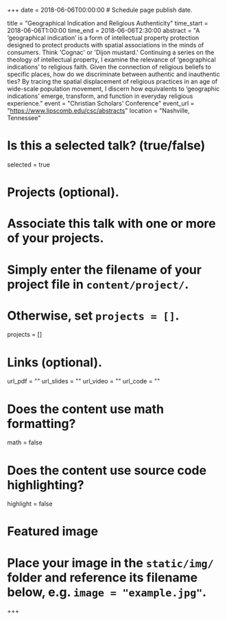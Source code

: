 +++
date = 2018-06-06T00:00:00  # Schedule page publish date.

title = "Geographical Indication and Religious Authenticity"
time_start = 2018-06-06T1:00:00
time_end = 2018-06-06T2:30:00
abstract = "A ‘geographical indication’ is a form of intellectual property protection designed to protect products with spatial associations in the minds of consumers. Think 'Cognac' or 'Dijon mustard.' Continuing a series on the theology of intellectual property, I examine the relevance of ‘geographical indications’ to religious faith. Given the connection of religious beliefs to specific places, how do we discriminate between authentic and inauthentic ties? By tracing the spatial displacement of religious practices in an age of wide-scale population movement, I discern how equivalents to ‘geographic indications’ emerge, transform, and function in everyday religious experience."
event = "Christian Scholars' Conference"
event_url = "https://www.lipscomb.edu/csc/abstracts"
location = "Nashville, Tennessee"

# Is this a selected talk? (true/false)
selected = true

# Projects (optional).
#   Associate this talk with one or more of your projects.
#   Simply enter the filename of your project file in `content/project/`.
#   Otherwise, set `projects = []`.
projects = []

# Links (optional).
url_pdf = ""
url_slides = ""
url_video = ""
url_code = ""

# Does the content use math formatting?
math = false

# Does the content use source code highlighting?
highlight = false

# Featured image
# Place your image in the `static/img/` folder and reference its filename below, e.g. `image = "example.jpg"`.

+++
